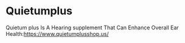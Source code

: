 # Quietumplus
Quietum plus Is A Hearing supplement That Can Enhance Overall Ear Health:https://www.quietumplusshop.us/
